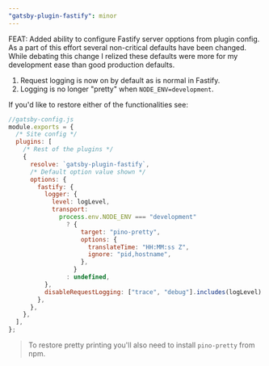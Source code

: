 ```yaml
---
"gatsby-plugin-fastify": minor
---
```


FEAT: Added ability to configure Fastify server opptions from plugin config. As a part of this effort several non-critical defaults have been changed. While debating this change I relized these defaults were more for my development ease than good production defaults.

1. Request logging is now on by default as is normal in Fastify.
2. Logging is no longer "pretty" when `NODE_ENV=development`.

If you'd like to restore either of the functionalities see:

```js
//gatsby-config.js
module.exports = {
  /* Site config */
  plugins: [
    /* Rest of the plugins */
    {
      resolve: `gatsby-plugin-fastify`,
      /* Default option value shown */
      options: {
        fastify: {
          logger: {
            level: logLevel,
            transport:
              process.env.NODE_ENV === "development"
                ? {
                    target: "pino-pretty",
                    options: {
                      translateTime: "HH:MM:ss Z",
                      ignore: "pid,hostname",
                    },
                  }
                : undefined,
          },
          disableRequestLogging: ["trace", "debug"].includes(logLevel) ? false : true,
        },
      },
    },
  ],
};
```

> To restore pretty printing you'll also need to install `pino-pretty` from npm.
